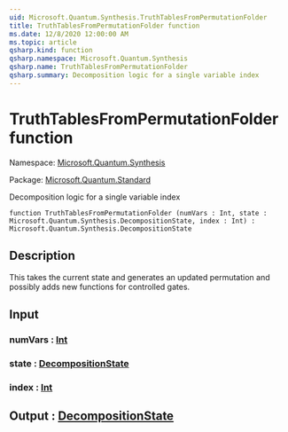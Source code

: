 ```yaml
---
uid: Microsoft.Quantum.Synthesis.TruthTablesFromPermutationFolder
title: TruthTablesFromPermutationFolder function
ms.date: 12/8/2020 12:00:00 AM
ms.topic: article
qsharp.kind: function
qsharp.namespace: Microsoft.Quantum.Synthesis
qsharp.name: TruthTablesFromPermutationFolder
qsharp.summary: Decomposition logic for a single variable index
---
```


# TruthTablesFromPermutationFolder function

Namespace: [Microsoft.Quantum.Synthesis](xref:Microsoft.Quantum.Synthesis)

Package: [Microsoft.Quantum.Standard](https://nuget.org/packages/Microsoft.Quantum.Standard)


Decomposition logic for a single variable index

```qsharp
function TruthTablesFromPermutationFolder (numVars : Int, state : Microsoft.Quantum.Synthesis.DecompositionState, index : Int) : Microsoft.Quantum.Synthesis.DecompositionState
```


## Description

This takes the current state and generates an updated permutationand possibly adds new functions for controlled gates.

## Input

### numVars : [Int](xref:microsoft.quantum.lang-ref.int)




### state : [DecompositionState](xref:Microsoft.Quantum.Synthesis.DecompositionState)




### index : [Int](xref:microsoft.quantum.lang-ref.int)





## Output : [DecompositionState](xref:Microsoft.Quantum.Synthesis.DecompositionState)

